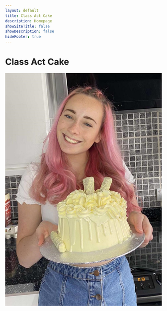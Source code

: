 ```yaml
---
layout: default
title: Class Act Cake
description: Homepage
showSiteTitle: false
showDescription: false
hideFooter: true
---
```


# Class Act Cake

![Me with White Chocolate Galore](/assets/images/photos/WhiteChocolateGalore/meWithWhiteChoc2.jpeg)